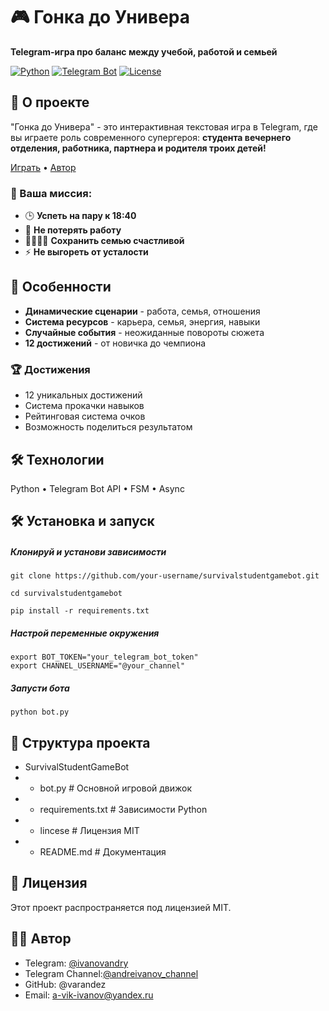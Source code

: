# 🎮 Гонка до Универа

**Telegram-игра про баланс между учебой, работой и семьей**

[![Python](https://img.shields.io/badge/Python-3.8+-blue.svg)](https://python.org)
[![Telegram Bot](https://img.shields.io/badge/Telegram-Bot-blue.svg)](https://core.telegram.org/bots)
[![License](https://img.shields.io/badge/License-MIT-green.svg)](LICENSE)

## 🚀 О проекте

"Гонка до Универа" - это интерактивная текстовая игра в Telegram, где вы играете роль современного супергероя: **студента вечернего отделения, работника, партнера и родителя троих детей!**

[Играть](https://t.me/SurvivalStudentGameBot) • [Автор](https://t.me/andreivanov_channel)

### 🎯 Ваша миссия:
- 🕒 **Успеть на пару к 18:40**
- 💼 **Не потерять работу** 
- 👨‍👩‍👧‍👦 **Сохранить семью счастливой**
- ⚡ **Не выгореть от усталости**

## 🚀 Особенности

- **Динамические сценарии** - работа, семья, отношения
- **Система ресурсов** - карьера, семья, энергия, навыки
- **Случайные события** - неожиданные повороты сюжета
- **12 достижений** - от новичка до чемпиона

### 🏆 Достижения
- 12 уникальных достижений
- Система прокачки навыков  
- Рейтинговая система очков
- Возможность поделиться результатом

## 🛠 Технологии

Python • Telegram Bot API • FSM • Async

## 🛠 Установка и запуск


##### Клонируй и установи зависимости
```
git clone https://github.com/your-username/survivalstudentgamebot.git
```
```
cd survivalstudentgamebot
```
```
pip install -r requirements.txt
```

##### Настрой переменные окружения
```
export BOT_TOKEN="your_telegram_bot_token"
export CHANNEL_USERNAME="@your_channel"
```

##### Запусти бота
```
python bot.py
```

## 📁 Структура проекта

- SurvivalStudentGameBot
- - bot.py # Основной игровой движок
- - requirements.txt # Зависимости Python
- - lincese # Лицензия MIT
- - README.md # Документация

## 📁 Лицензия
Этот проект распространяется под лицензией MIT.

## 👨‍💻 Автор
- Telegram: [@ivanovandry](https://t.me/ivanovandry)
- Telegram Channel:[@andreivanov_channel](https://t.me/andreivanov_channel)
- GitHub: @varandez
- Email: a-vik-ivanov@yandex.ru
